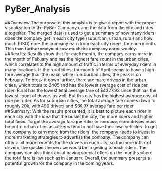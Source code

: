 # PyBer_Analysis
##Overview
The purpose of this anaylsis is to give a report with the proper visualization to the PyBer Company using the data from the city and rides altogether. The merged data is used to get a summary of how many riders does the company get in each city type (suburban, urban, rural) and how much (USD) does the company earn from each city riders, for each month. This then further analysed how much the company earns weekly.
##Results:
Results show that for each month, the company earns more in the month of Febuary and has the highest fare count in the urban cities, which correlates to the high amount of traffic in terms of everyday riders in many locations. In the rural cities, the month of April seems to have a high fare average than the usual, while in suburban cities, the peak is on February. 
To break it down further, there are more drivers in the urban cities, which totals to 2405 and has the lowest average cost of ride per rider. Rural has the lowest total average fare of $4327.93 since that has the lowest count of drivers as well. But this city has the highest average cost of ride per rider. As for suburban cities, the total average fare comes down to roughly 20k, with 490 drivers and $30.97 average fare per rider.
##Summary:
With the results presented, it is best to picture each rider in each city with the idea that the busier the city, the more riders and higher total fares. To get the average fare per rider to increase, more drivers must be put in urban cities as citizens tend to not have their own vehicles. 
To get the company to earn more from the riders, the company needs to invest in more marketing strategies to advertise the company. The company can offer a bit more benefits for the drivers in each city, so the more influx of drivers, the quicker the service would be in getting to each riders. The company can also think about having special offers on the months where the total fare is low such as in January. Overall, the summary presents a potential growth for the company in the coming years.  
